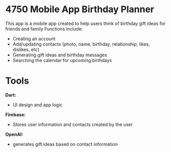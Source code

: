 # 4750 Mobile App Birthday Planner
This app is a mobile app created to help users think of birthday gift ideas for friends and family
Functions include:
- Creating an account
- Add/updating contacts (photo, name, birthday, relationship, likes, dislikes, etc)
- Generating gift ideas and birthday messages
- Searching the calendar for upcoming birthdays

# Tools
**Dart:**
- UI design and app logic

**Firebase:**
- Stores user information and contacts created by the user

**OpenAI:**
- generates gift ideas based on contact information
